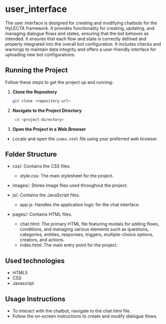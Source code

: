 # user_interface

The user interface is designed for creating and modifying chatbots for the HyLECTA framework. It provides functionality for creating, updating, and managing dialogue flows and states, ensuring that the bot behaves as intended. It ensures that each flow and state is correctly defined and properly integrated into the overall bot configuration. It includes checks and warnings to maintain data integrity and offers a user-friendly interface for uploading new bot configurations.

## Running the Project

Follow these steps to get the project up and running:

1. **Clone the Repository**
   ```bash
   git clone <repository-url>

2. **Navigate to the Project Directory**
   ```bash
    cd <project-directory>
   
3. **Open the Project in a Web Browser**
 - Locate and open the `index.html` file using your preferred web browser.


Folder Structure
----------------
- css/: Contains the CSS files.
  - style.css: The main stylesheet for the project.

- images/: Stores image files used throughout the project.

- js/: Contains the JavaScript files.
  - app.js: Handles the application logic for the chat interface.

- pages/: Contains HTML files.
  - chat.html: The primary HTML file featuring modals for adding flows, conditions, and managing various elements such as questions, categories, entities, responses, triggers, multiple-choice options, creators, and actions.
  - index.html: The main entry point for the project.

Used technologies
----------------
- HTML5
- CSS
- Javascript


Usage Instructions
----------------

- To interact with the chatbot, navigate to the chat.html file.
- Follow the on-screen instructions to create and modify dialogue flows.
